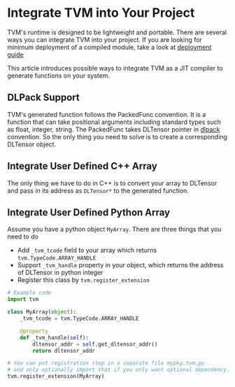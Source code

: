 Integrate TVM into Your Project
===============================

TVM's runtime is designed to be lightweight and portable.
There are several ways you can integrate TVM into your project.
If you are looking for minimum deployment of a compiled module, take a look at [deployment guide](deploy.md)

This article introduces possible ways to integrate TVM
as a JIT compiler to generate functions on your system.


## DLPack Support

TVM's generated function follows the PackedFunc convention.
It is a function that can take positional arguments including
standard types such as float, integer, string.
The PackedFunc takes DLTensor pointer in [dlpack](https://github.com/dmlc/dlpack) convention.
So the only thing you need to solve is to create a corresponding DLTensor object.



## Integrate User Defined C++ Array

The only thing we have to do in C++ is to convert your array to DLTensor and pass in its address as
```DLTensor*``` to the generated function.


## Integrate User Defined Python Array

Assume you have a python object ```MyArray```. There are three things that you need to do

- Add ```_tvm_tcode``` field to your array which returns ```tvm.TypeCode.ARRAY_HANDLE```
- Support ```_tvm_handle``` property in your object, which returns the address of DLTensor in python integer
- Register this class by ```tvm.register_extension```

```python
# Example code
import tvm

class MyArray(object):
    _tvm_tcode = tvm.TypeCode.ARRAY_HANDLE

    @property
    def _tvm_handle(self):
        dltensor_addr = self.get_dltensor_addr()
        return dltensor_addr

# You can put registration step in a separate file mypkg.tvm.py
# and only optionally import that if you only want optional dependency.
tvm.register_extension(MyArray)
```
